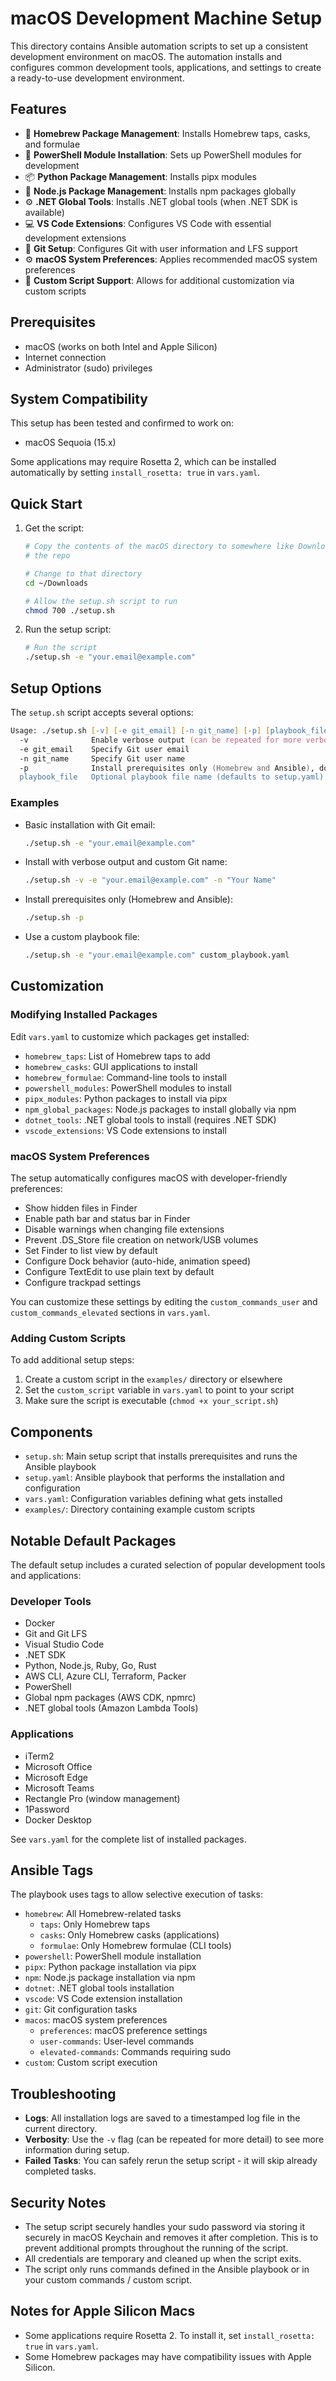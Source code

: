 # macOS Development Machine Setup

This directory contains Ansible automation scripts to set up a consistent development environment on macOS.
The automation installs and configures common development tools, applications, and settings to create a ready-to-use
development environment.

## Features

- 🍺 **Homebrew Package Management**: Installs Homebrew taps, casks, and formulae
- 🔧 **PowerShell Module Installation**: Sets up PowerShell modules for development
- 📦 **Python Package Management**: Installs pipx modules
- 🧩 **Node.js Package Management**: Installs npm packages globally
- ⚙️ **.NET Global Tools**: Installs .NET global tools (when .NET SDK is available)
- 💻 **VS Code Extensions**: Configures VS Code with essential development extensions
- 🔄 **Git Setup**: Configures Git with user information and LFS support
- ⚙️ **macOS System Preferences**: Applies recommended macOS system preferences
- 🚀 **Custom Script Support**: Allows for additional customization via custom scripts

## Prerequisites

- macOS (works on both Intel and Apple Silicon)
- Internet connection
- Administrator (sudo) privileges

## System Compatibility

This setup has been tested and confirmed to work on:

- macOS Sequoia (15.x)

Some applications may require Rosetta 2, which can be installed automatically by setting `install_rosetta: true` in
`vars.yaml`.

## Quick Start

1. Get the script:

    ```zsh
    # Copy the contents of the macOS directory to somewhere like Downloads if you don't have git installed yet to clone
    # the repo

    # Change to that directory
    cd ~/Downloads

    # Allow the setup.sh script to run
    chmod 700 ./setup.sh
    ```

2. Run the setup script:

    ```zsh
    # Run the script
    ./setup.sh -e "your.email@example.com"
    ```

## Setup Options

The `setup.sh` script accepts several options:

```zsh
Usage: ./setup.sh [-v] [-e git_email] [-n git_name] [-p] [playbook_file]
  -v              Enable verbose output (can be repeated for more verbosity, e.g. -vv or -vvv)
  -e git_email    Specify Git user email
  -n git_name     Specify Git user name
  -p              Install prerequisites only (Homebrew and Ansible), don't run Ansible playbook
  playbook_file   Optional playbook file name (defaults to setup.yaml)
```

### Examples

- Basic installation with Git email:

  ```zsh
  ./setup.sh -e "your.email@example.com"
  ```

- Install with verbose output and custom Git name:

  ```zsh
  ./setup.sh -v -e "your.email@example.com" -n "Your Name"
  ```

- Install prerequisites only (Homebrew and Ansible):

  ```zsh
  ./setup.sh -p
  ```

- Use a custom playbook file:

  ```zsh
  ./setup.sh -e "your.email@example.com" custom_playbook.yaml
  ```

## Customization

### Modifying Installed Packages

Edit `vars.yaml` to customize which packages get installed:

- `homebrew_taps`: List of Homebrew taps to add
- `homebrew_casks`: GUI applications to install
- `homebrew_formulae`: Command-line tools to install
- `powershell_modules`: PowerShell modules to install
- `pipx_modules`: Python packages to install via pipx
- `npm_global_packages`: Node.js packages to install globally via npm
- `dotnet_tools`: .NET global tools to install (requires .NET SDK)
- `vscode_extensions`: VS Code extensions to install

### macOS System Preferences

The setup automatically configures macOS with developer-friendly preferences:

- Show hidden files in Finder
- Enable path bar and status bar in Finder
- Disable warnings when changing file extensions
- Prevent .DS_Store file creation on network/USB volumes
- Set Finder to list view by default
- Configure Dock behavior (auto-hide, animation speed)
- Configure TextEdit to use plain text by default
- Configure trackpad settings

You can customize these settings by editing the `custom_commands_user` and `custom_commands_elevated` sections in
`vars.yaml`.

### Adding Custom Scripts

To add additional setup steps:

1. Create a custom script in the `examples/` directory or elsewhere
2. Set the `custom_script` variable in `vars.yaml` to point to your script
3. Make sure the script is executable (`chmod +x your_script.sh`)

## Components

- `setup.sh`: Main setup script that installs prerequisites and runs the Ansible playbook
- `setup.yaml`: Ansible playbook that performs the installation and configuration
- `vars.yaml`: Configuration variables defining what gets installed
- `examples/`: Directory containing example custom scripts

## Notable Default Packages

The default setup includes a curated selection of popular development tools and applications:

### Developer Tools

- Docker
- Git and Git LFS
- Visual Studio Code
- .NET SDK
- Python, Node.js, Ruby, Go, Rust
- AWS CLI, Azure CLI, Terraform, Packer
- PowerShell
- Global npm packages (AWS CDK, npmrc)
- .NET global tools (Amazon Lambda Tools)

### Applications

- iTerm2
- Microsoft Office
- Microsoft Edge
- Microsoft Teams
- Rectangle Pro (window management)
- 1Password
- Docker Desktop

See `vars.yaml` for the complete list of installed packages.

## Ansible Tags

The playbook uses tags to allow selective execution of tasks:

- `homebrew`: All Homebrew-related tasks
  - `taps`: Only Homebrew taps
  - `casks`: Only Homebrew casks (applications)
  - `formulae`: Only Homebrew formulae (CLI tools)
- `powershell`: PowerShell module installation
- `pipx`: Python package installation via pipx
- `npm`: Node.js package installation via npm
- `dotnet`: .NET global tools installation
- `vscode`: VS Code extension installation
- `git`: Git configuration tasks
- `macos`: macOS system preferences
  - `preferences`: macOS preference settings
  - `user-commands`: User-level commands
  - `elevated-commands`: Commands requiring sudo
- `custom`: Custom script execution

## Troubleshooting

- **Logs**: All installation logs are saved to a timestamped log file in the current directory.
- **Verbosity**: Use the `-v` flag (can be repeated for more detail) to see more information during setup.
- **Failed Tasks**: You can safely rerun the setup script - it will skip already completed tasks.

## Security Notes

- The setup script securely handles your sudo password via storing it securely in macOS Keychain and removes it after
  completion.
  This is to prevent additional prompts throughout the running of the script.
- All credentials are temporary and cleaned up when the script exits.
- The script only runs commands defined in the Ansible playbook or in your custom commands / custom script.

## Notes for Apple Silicon Macs

- Some applications require Rosetta 2. To install it, set `install_rosetta: true` in `vars.yaml`.
- Some Homebrew packages may have compatibility issues with Apple Silicon.
